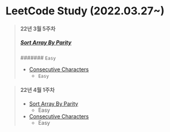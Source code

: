 # LeetCode Study (2022.03.27~)


> #### 22년 3월 5주차
> ##### [Sort Array By Parity](https://github.com/seokjae88/LeetCode/tree/main/905-sort-array-by-parity)
> ####### ` Easy `
> * <a href="https://github.com/seokjae88/LeetCode/tree/main/1446-consecutive-characters">Consecutive Characters</a>
>    * ` Easy `



> #### 22년 4월 1주차
> * <a href="https://github.com/seokjae88/LeetCode/tree/main/905-sort-array-by-parity">Sort Array By Parity</a>
>    * Easy
> * <a href="https://github.com/seokjae88/LeetCode/tree/main/1446-consecutive-characters">Consecutive Characters</a>
>    * Easy
